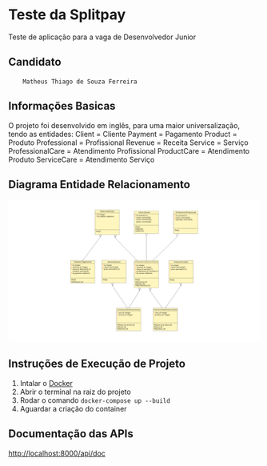 # Teste da Splitpay
Teste de aplicação para a vaga de Desenvolvedor Junior

## Candidato
        Matheus Thiago de Souza Ferreira

## Informações Basicas
O projeto foi desenvolvido em inglês, para uma maior universalização, tendo as entidades:
Client = Cliente
Payment = Pagamento
Product = Produto
Professional = Profissional
Revenue = Receita
Service = Serviço
ProfessionalCare = Atendimento Profissional
ProductCare = Atendimento Produto
ServiceCare = Atendimento Serviço

## Diagrama Entidade Relacionamento
[![Diagrama ER](https://github.com/matheustheus27/teste_splitpay/blob/main/diagrama_er/diagrama_er.png)](https://github.com/matheustheus27/teste_splitpay/blob/main/diagrama_er/diagrama_er.png)

## Instruções de Execução de Projeto
1. Intalar o [Docker](https://www.docker.com/)
2. Abrir o terminal na raiz do projeto
3. Rodar o comando `docker-compose up --build`
4. Aguardar a criação do container

## Documentação das APIs
[http://localhost:8000/api/doc](http://localhost:8000/api/doc)
